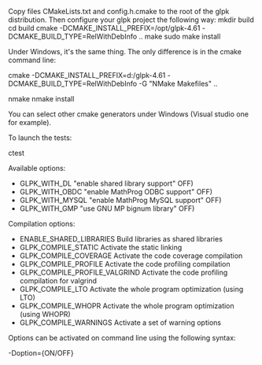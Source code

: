 Copy files CMakeLists.txt and config.h.cmake to the root of the glpk distribution.
Then configure your glpk project the following way:
mkdir build
cd build
cmake -DCMAKE_INSTALL_PREFIX=/opt/glpk-4.61 -DCMAKE_BUILD_TYPE=RelWithDebInfo ..
make
sudo make install

Under Windows, it's the same thing. The only difference is in the cmake command line:

cmake -DCMAKE_INSTALL_PREFIX=d:/glpk-4.61 -DCMAKE_BUILD_TYPE=RelWithDebInfo -G "NMake Makefiles" ..

nmake
nmake install

You can select other cmake generators under Windows (Visual studio one for example).

To launch the tests:

ctest

Available options:

- GLPK_WITH_DL    "enable shared library support" OFF)
- GLPK_WITH_OBDC  "enable MathProg ODBC support"  OFF)
- GLPK_WITH_MYSQL "enable MathProg MySQL support" OFF)
- GLPK_WITH_GMP   "use GNU MP bignum library"     OFF)

Compilation options:
- ENABLE_SHARED_LIBRARIES       Build libraries as shared libraries
- GLPK_COMPILE_STATIC           Activate the static linking
- GLPK_COMPILE_COVERAGE         Activate the code coverage compilation
- GLPK_COMPILE_PROFILE          Activate the code profiling compilation
- GLPK_COMPILE_PROFILE_VALGRIND Activate the code profiling compilation for valgrind
- GLPK_COMPILE_LTO              Activate the whole program optimization (using LTO)
- GLPK_COMPILE_WHOPR            Activate the whole program optimization (using WHOPR)
- GLPK_COMPILE_WARNINGS         Activate a set of warning options

Options can be activated on command line using the following syntax:

-Doption={ON/OFF}

